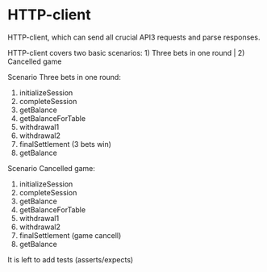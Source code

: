 # HTTP-client
HTTP-client, which can send all crucial API3 requests and parse responses.

HTTP-client covers two basic scenarios: 1) Three bets in one round | 2) Cancelled game


Scenario Three bets in one round:

1. initializeSession
2. completeSession
3. getBalance
4. getBalanceForTable
5. withdrawal1
6. withdrawal2
7. finalSettlement (3 bets win)
8. getBalance

Scenario Cancelled game:

1. initializeSession
2. completeSession
3. getBalance
4. getBalanceForTable
5. withdrawal1
6. withdrawal2
7. finalSettlement (game cancell)
8. getBalance

It is left to add tests (asserts/expects)
